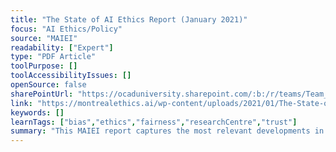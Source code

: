 ```yaml
---
title: "The State of AI Ethics Report (January 2021)"
focus: "AI Ethics/Policy"
source: "MAIEI"
readability: ["Expert"]
type: "PDF Article"
toolPurpose: []
toolAccessibilityIssues: []
openSource: false
sharePointUrl: "https://ocaduniversity.sharepoint.com/:b:/r/teams/Team_WeCount/Shared%20Documents/Resources%20and%20Tools/Literature%20(curated)/The-State-of-AI-Ethics-Report-January-2021.pdf?csf=1&web=1&e=lVWGDW"
link: "https://montrealethics.ai/wp-content/uploads/2021/01/The-State-of-AI-Ethics-Report-January-2021.pdf"
keywords: []
learnTags: ["bias","ethics","fairness","researchCentre","trust"]
summary: "This MAIEI report captures the most relevant developments in AI ethics as of January 2021. "
---
```


